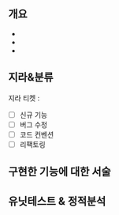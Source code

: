<!--리뷰어를 선정해주세요. PM을 포함한 3명 이상의 리뷰를 꼭 받아야 합니다.-->
<!--PR의 개요에 적절한 리뷰를 줄 수 있는 탐원, 같이 개발한 팀원 등을 선정해주세요.-->

## 개요
<!--merge 할 기능의 개요를 작성합니다.-->
<!--리뷰어들이 중점적으로 봐주었으면 하는 주요 논점을 위주로 작성해주세요-->
* 
* 
*

## 지라&분류

지라 티켓 : 

- [ ] 신규 기능
- [ ] 버그 수정
- [ ] 코드 컨벤션
- [ ] 리팩토링 

<!--
지라 티켓 : TMS-37

- [x] 신규 기능
- [ ] 버그 수정
- [ ] 코드 컨벤션
- [ ] 리팩토링 
-->

## 구현한 기능에 대한 서술
<!--기능에 대해 상세하게 설명합니다.-->
<!--개요에 적은 주요 논점에 대한 구체적인 내용을 작성해주세요-->
<!--기능관련 사진이나 gif를 첨부해주시면 더 좋습니다.-->

## 유닛테스트 & 정적분석
<!--유닛테스트와 소나큐브 결과를 작성해주세요.-->

